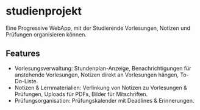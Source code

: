 # studienprojekt
Eine Progressive WebApp, mit der Studierende Vorlesungen, Notizen und Prüfungen organisieren können.

## Features
- Vorlesungsverwaltung: Stundenplan-Anzeige, Benachrichtigungen für anstehende Vorlesungen, Notizen direkt an Vorlesungen hängen, To-Do-Liste.
- Notizen & Lernmaterialien: Verlinkung von Notizen zu Vorlesungen & Prüfungen, Uploads für PDFs, Bilder für Mitschriften.
- Prüfungsorganisation: Prüfungskalender mit Deadlines & Erinnerungen.

